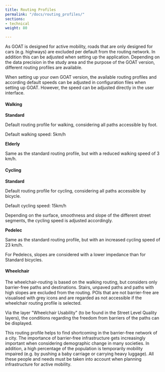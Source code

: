 ```yaml
---
title: Routing Profiles
permalink: "/docs/routing_profiles/"
sections:
- technical
weight: 80

---
```

As GOAT is designed for active mobility, roads that are only designed for cars (e.g. highways) are excluded per default from the routing network.
In addition this can be adjusted when setting up the application. Depending on the data precision in the study area and the purpose of the GOAT version, different routing profiles are available.

When setting up your own GOAT version, the available routing profiles and according default speeds can be adjusted in configuration files when setting up GOAT. However, the speed can be adjusted directly in the user interface.

#### Walking

<b>Standard</b>

Default routing profile for walking, considering all paths accessible by foot.

Default walking speed: 5km/h

<b>Elderly</b>

Same as the standard routing profile, but with a reduced walking speed of 3 km/h.

#### Cycling

<b>Standard</b>

Default routing profile for cycling, considering all paths accessible by bicycle.

Default cycling speed: 15km/h

Depending on the surface, smoothness and slope of the different street segments, the cycling speed is adjusted accordingly.

<b>Pedelec</b>

Same as the standard routing profile, but with an increased cycling speed of 23 km/h.

For Pedelecs, slopes are considered with a lower impedance than for Standard bicycles.

#### Wheelchair

The wheelchair-routing is based on the walking routing, but considers only barrier-free paths and destinations. Stairs, unpaved paths and paths with high slopes are excluded from the routing. POIs that are not barrier-free are visualised with grey icons and are regarded as not accessible if the wheelchair routing profile is selected.

Via the layer "Wheelchair Usability" (to be found in the Street Level Quality layers), the conditions regarding the freedom from barriers of the paths can be displayed.

This routing profile helps to find shortcoming in the barrier-free network of a city. The importance of barrier-free infrastructure gets increasingly important when considering demographic change in many societies. In addition, a high percentage of the population is temporarily mobility impaired (e.g. by pushing a baby carriage or carrying heavy luggage). All these people and needs must be taken into account when planning infrastructure for active mobility.